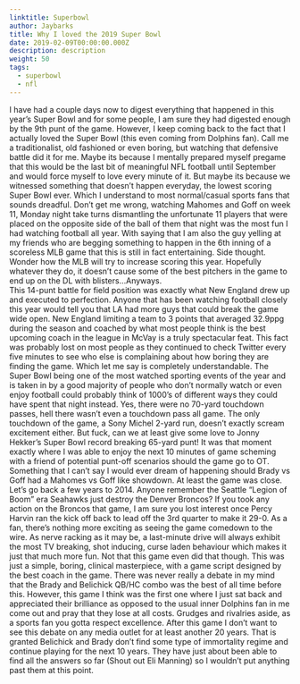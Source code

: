 ```yaml
---
linktitle: Superbowl
author: Jaybarks
title: Why I loved the 2019 Super Bowl
date: 2019-02-09T00:00:00.000Z
description: description
weight: 50
tags:
  - superbowl
  - nfl
---
```


I have had a couple days now to digest everything that happened in this year’s Super Bowl and for some people, I am sure they had digested enough by the 9th punt of the game. However, I keep coming back to the fact that I actually loved the Super Bowl (this even coming from Dolphins fan). Call me a traditionalist, old fashioned or even boring, but watching that defensive battle did it for me. Maybe its because I mentally prepared myself pregame that this would be the last bit of meaningful NFL football until September and would force myself to love every minute of it. But maybe its because we witnessed something that doesn’t happen everyday, the lowest scoring Super Bowl ever. Which I understand to most normal/casual sports fans that sounds dreadful. Don’t get me wrong, watching Mahomes and Goff on week 11, Monday night take turns dismantling the unfortunate 11 players that were placed on the opposite side of the ball of them that night was the most fun I had watching football all year. With saying that I am also the guy yelling at my friends who are begging something to happen in the 6th inning of a scoreless MLB game that this is still in fact entertaining. Side thought. Wonder how the MLB will try to increase scoring this year. Hopefully whatever they do, it doesn’t cause some of the best pitchers in the game to end up on the DL with blisters…Anyways.  
This 14-punt battle for field position was exactly what New England drew up and executed to perfection. Anyone that has been watching football closely this year would tell you that LA had more guys that could break the game wide open. New England limiting a team to 3 points that averaged 32.9ppg during the season and coached by what most people think is the best upcoming coach in the league in McVay is a truly spectacular feat. This fact was probably lost on most people as they continued to check Twitter every five minutes to see who else is complaining about how boring they are finding the game. Which let me say is completely understandable. The Super Bowl being one of the most watched sporting events of the year and is taken in by a good majority of people who don’t normally watch or even enjoy football could probably think of 1000’s of different ways they could have spent that night instead. Yes, there were no 70-yard touchdown passes, hell there wasn’t even a touchdown pass all game. The only touchdown of the game, a Sony Michel 2-yard run, doesn’t exactly scream excitement either. But fuck, can we at least give some love to Jonny Hekker’s Super Bowl record breaking 65-yard punt! It was that moment exactly where I was able to enjoy the next 10 minutes of game scheming with a friend of potential punt-off scenarios should the game go to OT. Something that I can’t say I would ever dream of happening should Brady vs Goff had a Mahomes vs Goff like showdown.
At least the game was close. Let’s go back a few years to 2014. Anyone remember the Seattle “Legion of Boom” era Seahawks just destroy the Denver Broncos? If you took any action on the Broncos that game, I am sure you lost interest once Percy Harvin ran the kick off back to lead off the 3rd quarter to make it 29-0. As a fan, there’s nothing more exciting as seeing the game comedown to the wire. As nerve racking as it may be, a last-minute drive will always exhibit the most TV breaking, shot inducing, curse laden behaviour which makes it just that much more fun. Not that this game even did that though. This was just a simple, boring, clinical masterpiece, with a game script designed by the best coach in the game.
There was never really a debate in my mind that the Brady and Belichick QB/HC combo was the best of all time before this. However, this game I think was the first one where I just sat back and appreciated their brilliance as opposed to the usual inner Dolphins fan in me come out and pray that they lose at all costs. Grudges and rivalries aside, as a sports fan you gotta respect excellence. After this game I don’t want to see this debate on any media outlet for at least another 20 years. That is granted Belichick and Brady don’t find some type of immortality regime and continue playing for the next 10 years. They have just about been able to find all the answers so far (Shout out Eli Manning) so I wouldn’t put anything past them at this point.
